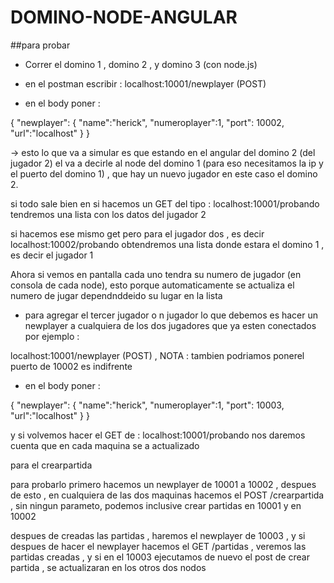# DOMINO-NODE-ANGULAR

##para probar

* Correr el domino 1 , domino 2 , y domino 3 (con node.js)

* en el postman escribir : localhost:10001/newplayer (POST)

* en el body poner :

{
  "newplayer": {
          "name":"herick",
          "numeroplayer":1,
          "port": 10002,
          "url":"localhost"
        }
}

-> esto lo que va a simular es que estando en el angular del domino 2 (del jugador 2) el va a decirle al node del domino 1 (para eso necesitamos la ip y el puerto del domino 1) , que hay un nuevo jugador en este caso el domino 2.

si todo sale bien en si hacemos un GET del tipo : localhost:10001/probando
tendremos una lista con los datos del jugador 2

si hacemos ese mismo get pero para el jugador dos , es decir localhost:10002/probando 
obtendremos una lista donde  estara el domino 1 , es decir el jugador 1


Ahora si vemos en pantalla cada uno tendra su numero de jugador (en consola de cada node), esto porque automaticamente se actualiza el numero de jugar dependnddeido su lugar en la lista


* para agregar el tercer jugador o n jugador lo que debemos es hacer un newplayer a cualquiera de los dos jugadores que ya esten conectados por ejemplo :

 localhost:10001/newplayer (POST) , NOTA : tambien podriamos ponerel puerto de 10002 es indifrente

* en el body poner :

{
  "newplayer": {
          "name":"herick",
          "numeroplayer":1,
          "port": 10003,
          "url":"localhost"
        }
}


y si volvemos hacer el GET de : localhost:10001/probando nos daremos cuenta que en cada maquina se a actualizado



para el crearpartida 

para probarlo primero hacemos un newplayer de 10001 a 10002 , despues de esto , en cualquiera de las dos maquinas hacemos el POST /crearpartida , sin ningun parameto, podemos inclusive crear partidas en 10001 y en 10002 

despues de creadas las partidas , haremos el newplayer de 10003 , y si despues de hacer el newplayer
hacemos el GET /partidas , veremos las partidas creadas , y si en el 10003 ejecutamos de nuevo el post de crear partida , se actualizaran en los otros dos nodos